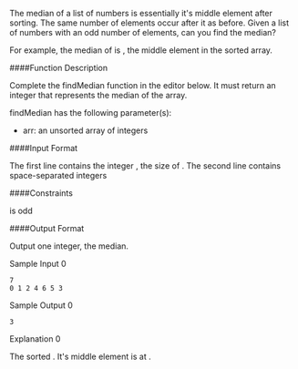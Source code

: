 The median of a list of numbers is essentially it's middle element after sorting. 
The same number of elements occur after it as before. 
Given a list of numbers with an odd number of elements, can you find the median?

For example, the median of  is , the middle element in the sorted array.

####Function Description

Complete the findMedian function in the editor below. 
It must return an integer that represents the median of the array.

findMedian has the following parameter(s):

- arr: an unsorted array of integers
    
####Input Format

The first line contains the integer , the size of .
The second line contains  space-separated integers 

####Constraints

 is odd
 
####Output Format

Output one integer, the median.

Sample Input 0
```
7
0 1 2 4 6 5 3
```

Sample Output 0

```
3
```

Explanation 0

The sorted . It's middle element is at .